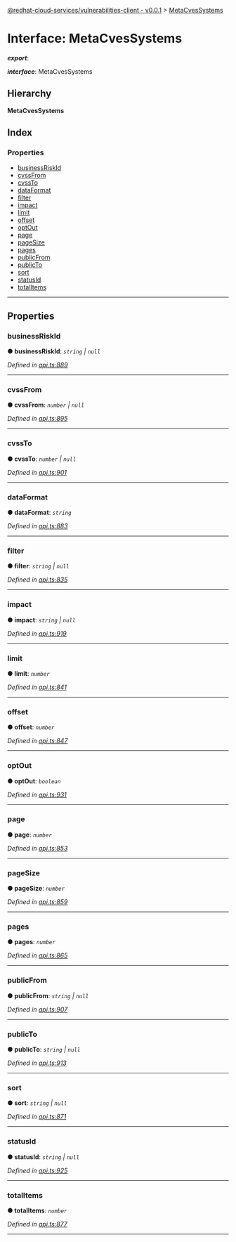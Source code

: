 [@redhat-cloud-services/vulnerabilities-client - v0.0.1](../README.md) > [MetaCvesSystems](../interfaces/metacvessystems.md)

# Interface: MetaCvesSystems

*__export__*: 

*__interface__*: MetaCvesSystems

## Hierarchy

**MetaCvesSystems**

## Index

### Properties

* [businessRiskId](metacvessystems.md#businessriskid)
* [cvssFrom](metacvessystems.md#cvssfrom)
* [cvssTo](metacvessystems.md#cvssto)
* [dataFormat](metacvessystems.md#dataformat)
* [filter](metacvessystems.md#filter)
* [impact](metacvessystems.md#impact)
* [limit](metacvessystems.md#limit)
* [offset](metacvessystems.md#offset)
* [optOut](metacvessystems.md#optout)
* [page](metacvessystems.md#page)
* [pageSize](metacvessystems.md#pagesize)
* [pages](metacvessystems.md#pages)
* [publicFrom](metacvessystems.md#publicfrom)
* [publicTo](metacvessystems.md#publicto)
* [sort](metacvessystems.md#sort)
* [statusId](metacvessystems.md#statusid)
* [totalItems](metacvessystems.md#totalitems)

---

## Properties

<a id="businessriskid"></a>

###  businessRiskId

**● businessRiskId**: *`string` \| `null`*

*Defined in [api.ts:889](https://github.com/RedHatInsights/javascript-clients/blob/master/packages/vulnerabilities/api.ts#L889)*

___
<a id="cvssfrom"></a>

###  cvssFrom

**● cvssFrom**: *`number` \| `null`*

*Defined in [api.ts:895](https://github.com/RedHatInsights/javascript-clients/blob/master/packages/vulnerabilities/api.ts#L895)*

___
<a id="cvssto"></a>

###  cvssTo

**● cvssTo**: *`number` \| `null`*

*Defined in [api.ts:901](https://github.com/RedHatInsights/javascript-clients/blob/master/packages/vulnerabilities/api.ts#L901)*

___
<a id="dataformat"></a>

###  dataFormat

**● dataFormat**: *`string`*

*Defined in [api.ts:883](https://github.com/RedHatInsights/javascript-clients/blob/master/packages/vulnerabilities/api.ts#L883)*

___
<a id="filter"></a>

###  filter

**● filter**: *`string` \| `null`*

*Defined in [api.ts:835](https://github.com/RedHatInsights/javascript-clients/blob/master/packages/vulnerabilities/api.ts#L835)*

___
<a id="impact"></a>

###  impact

**● impact**: *`string` \| `null`*

*Defined in [api.ts:919](https://github.com/RedHatInsights/javascript-clients/blob/master/packages/vulnerabilities/api.ts#L919)*

___
<a id="limit"></a>

###  limit

**● limit**: *`number`*

*Defined in [api.ts:841](https://github.com/RedHatInsights/javascript-clients/blob/master/packages/vulnerabilities/api.ts#L841)*

___
<a id="offset"></a>

###  offset

**● offset**: *`number`*

*Defined in [api.ts:847](https://github.com/RedHatInsights/javascript-clients/blob/master/packages/vulnerabilities/api.ts#L847)*

___
<a id="optout"></a>

###  optOut

**● optOut**: *`boolean`*

*Defined in [api.ts:931](https://github.com/RedHatInsights/javascript-clients/blob/master/packages/vulnerabilities/api.ts#L931)*

___
<a id="page"></a>

###  page

**● page**: *`number`*

*Defined in [api.ts:853](https://github.com/RedHatInsights/javascript-clients/blob/master/packages/vulnerabilities/api.ts#L853)*

___
<a id="pagesize"></a>

###  pageSize

**● pageSize**: *`number`*

*Defined in [api.ts:859](https://github.com/RedHatInsights/javascript-clients/blob/master/packages/vulnerabilities/api.ts#L859)*

___
<a id="pages"></a>

###  pages

**● pages**: *`number`*

*Defined in [api.ts:865](https://github.com/RedHatInsights/javascript-clients/blob/master/packages/vulnerabilities/api.ts#L865)*

___
<a id="publicfrom"></a>

###  publicFrom

**● publicFrom**: *`string` \| `null`*

*Defined in [api.ts:907](https://github.com/RedHatInsights/javascript-clients/blob/master/packages/vulnerabilities/api.ts#L907)*

___
<a id="publicto"></a>

###  publicTo

**● publicTo**: *`string` \| `null`*

*Defined in [api.ts:913](https://github.com/RedHatInsights/javascript-clients/blob/master/packages/vulnerabilities/api.ts#L913)*

___
<a id="sort"></a>

###  sort

**● sort**: *`string` \| `null`*

*Defined in [api.ts:871](https://github.com/RedHatInsights/javascript-clients/blob/master/packages/vulnerabilities/api.ts#L871)*

___
<a id="statusid"></a>

###  statusId

**● statusId**: *`string` \| `null`*

*Defined in [api.ts:925](https://github.com/RedHatInsights/javascript-clients/blob/master/packages/vulnerabilities/api.ts#L925)*

___
<a id="totalitems"></a>

###  totalItems

**● totalItems**: *`number`*

*Defined in [api.ts:877](https://github.com/RedHatInsights/javascript-clients/blob/master/packages/vulnerabilities/api.ts#L877)*

___

